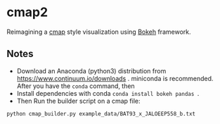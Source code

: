 # cmap2

Reimagining a [cmap](http://soybase.org/cmap/cgi-bin/cmap/viewer?data_source=sbt_cmap;ref_map_set_aid=GmComposite2003&ref_map_aids=GmComposite2003_K&comparative_map_left=GmConsensus40_K;highlight=%22Seed%20oil%201-2%22) style visualization using [Bokeh](http://bokeh.pydata.org/en/latest/) framework.

## Notes

* Download an Anaconda (python3) distribution from  https://www.continuum.io/downloads . miniconda is recommended. After you have the `conda` command, then
* Install dependencies with conda `conda install bokeh pandas `.
* Then Run the builder script on a cmap file:
```
python cmap_builder.py example_data/BAT93_x_JALOEEP558_b.txt 
```
